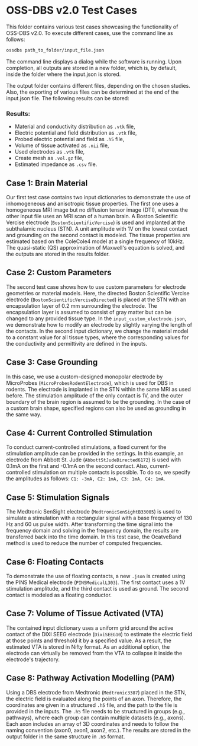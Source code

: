 OSS-DBS v2.0 Test Cases
=======================

This folder contains various test cases showcasing the functionality of OSS-DBS v2.0. To execute different cases, use the command line as follows:

```bash
ossdbs path_to_folder/input_file.json
```

The command line displays a dialog while the software is running. Upon completion, all outputs are stored in a new folder, which is, by default, inside the folder where the input.json is stored.

The output folder contains different files, depending on the chosen studies. Also, the exporting of various files can be determined at the end of the input.json file. The following results can be stored:

### Results:

* Material and conductivity distribution as `.vtk` file,
* Electric potential and field distribution as `.vtk` file,
* Probed electric potential and field as `.h5` file,
* Volume of tissue activated as `.nii` file,
* Used electrodes as `.vtk` file,
* Create mesh as `.vol.gz` file,
* Estimated impedance as `.csv` file.

Case 1: Brain Material
----------------------

Our first test case contains two input dictionaries to demonstrate the use of inhomogeneous and anisotropic tissue properties. The first one uses a homogeneous MRI image but no diffusion tensor image (DTI), whereas the other input file uses an MRI scan of a human brain.
A Boston Scientific Vercise electrode (`BostonScientificVercise`) is used and implanted at the subthalamic nucleus (STN). A unit amplitude with 1V on the lowest contact and grounding on the second contact is modeled. The tissue properties are estimated based on the ColeCole4 model at a single frequency of 10kHz. The quasi-static (QS) approximation of Maxwell's equation is solved, and the outputs are stored in the results folder.

Case 2: Custom Parameters
-------------------------

The second test case shows how to use custom parameters for electrode geometries or material models. Here, the directed Boston Scientific Vercise electrode (`BostonScientificVerciseDirected`) is placed at the STN with an encapsulation layer of 0.2 mm surrounding the electrode. The encapsulation layer is assumed to consist of gray matter but can be changed to any provided tissue type. In the `input_custom_electrode.json`, we demonstrate how to modify an electrode by slightly varying the length of the contacts. In the second input dictionary, we change the material model to a constant value for all tissue types, where the corresponding values for the conductivity and permittivity are defined in the inputs.

Case 3: Case Grounding
----------------------

In this case, we use a custom-designed monopolar electrode by MicroProbes (`MicroProbesRodentElectrode`), which is used for DBS in rodents. The electrode is implanted in the STN within the same MRI as used before. The stimulation amplitude of the only contact is 1V, and the outer boundary of the brain region is assumed to be the grounding. In the case of a custom brain shape, specified regions can also be used as grounding in the same way.


Case 4: Current Controlled Stimulation
--------------------------------------

To conduct current-controlled stimulations, a fixed current for the stimulation amplitude can be provided in the settings. In this example, an electrode from Abbott St. Jude (`AbbottStJudeDirected6172`) is used with 0.1mA on the first and -0.1mA on the second contact. Also, current-controlled stimulation on multiple contacts is possible. To do so, we specify the amplitudes as follows: `C1: -3mA, C2: 1mA, C3: 1mA, C4: 1mA`.

Case 5: Stimulation Signals
---------------------------

The Medtronic SenSight electrode (`MedtronicSenSightB33005`) is used to simulate a stimulation with a rectangular signal with a base frequency of 130 Hz and 60 us pulse width. After transforming the time signal into the frequency domain and solving in the frequency domain, the results are transferred back into the time domain. In this test case, the OcatveBand method is used to reduce the number of computed frequencies.

Case 6: Floating Contacts
-------------------------

To demonstrate the use of floating contacts, a new `.json` is created using the PINS Medical electrode (`PINSMedicalL303`). The first contact uses a 1V stimulation amplitude, and the third contact is used as ground. The second contact is modeled as a floating conductor.

Case 7: Volume of Tissue Activated (VTA)
----------------------------------------

The contained input dictionary uses a uniform grid around the active contact of the DIXI SEEG electrode (`DixiSEEG10`) to estimate the electric field at those points and threshold it by a specified value. As a result, the estimated VTA is stored in Nifty format. As an additional option, the electrode can virtually be removed from the VTA to collapse it inside the electrode's trajectory.

Case 8: Pathway Activation Modelling (PAM)
------------------------------------------

Using a DBS electrode from Medtronic (`Medtronic3387`) placed in the STN, the electric field is evaluated along the points of an axon. Therefore, the coordinates are given in a structured `.h5`  file, and the path to the file is provided in the inputs. The `.h5` file needs to be structured in groups (e.g., pathways), where each group can contain multiple datasets (e.g., axons). Each axon includes an array of 3D coordinates and needs to follow the naming convention (axon0, axon1, axon2, etc.). The results are stored in the output folder in the same structure in `.h5` format.